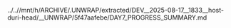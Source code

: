 ../..//mnt/h/ARCHIVE/.UNWRAP/extracted/DEV__2025-08-17__1833__host-duri-head/__UNWRAP/5f47aafebe/DAY7_PROGRESS_SUMMARY.md
